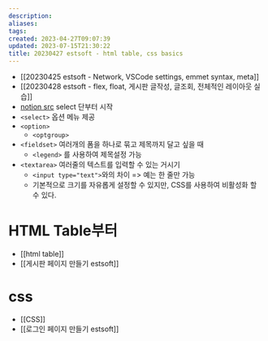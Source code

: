 ```yaml
---
description:
aliases: 
tags: 
created: 2023-04-27T09:07:39
updated: 2023-07-15T21:30:22
title: 20230427 estsoft - html table, css basics
---
```

- [[20230425 estsoft - Network, VSCode settings, emmet syntax, meta]]
- [[20230428 estsoft - flex, float, 게시판 글작성, 글조회, 전체적인 레이아웃 실습]]
- [notion src](https://paullabworkspace.notion.site/form-3f361bf0b1124734beb9ef58d35de936#a4907574d4d849fabf5ba74680bbb262) select 단부터 시작
- `<select>` 옵션 메뉴 제공
- `<option>`
	- `<optgroup>`
- `<fieldset>` 여러개의 폼을 하나로 묶고 제목까지 달고 싶을 때
	- `<legend>` 를 사용하여 제목설정 가능
- `<textarea>` 여러줄의 텍스트를 입력할 수 있는 거시기
	- `<input type="text">`와의 차이 => 예는 한 줄만 가능
	- 기본적으로 크기를 자유롭게 설정할 수 있지만, CSS를 사용하여 비활성화 할 수 있다.

# HTML Table부터

- [[html table]]
- [[게시판 페이지 만들기 estsoft]]

# css

- [[CSS]]
- [[로그인 페이지 만들기 estsoft]]
